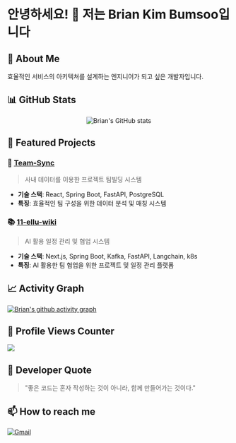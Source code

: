 # 안녕하세요! 👋 저는 Brian Kim Bumsoo입니다

## 🚀 About Me

효율적인 서비스의 아키텍쳐를 설계하는 엔지니어가 되고 싶은 개발자입니다.

## 📊 GitHub Stats

<div align="center">
  
![Brian's GitHub stats](https://github-readme-stats.vercel.app/api?username=BrianKim913&show_icons=true&theme=radical)

</div>

## 🎯 Featured Projects

### 🏢 [Team-Sync](https://github.com/CSID-DGU/2024-2-SCS4031-PocketStone-6)
> 사내 데이터를 이용한 프로젝트 팀빌딩 시스템

- **기술 스택**: React, Spring Boot, FastAPI, PostgreSQL
- **특징**: 효율적인 팀 구성을 위한 데이터 분석 및 매칭 시스템

### 📚 [11-ellu-wiki](https://github.com/100-hours-a-week/11-ellu-wiki)
> AI 활용 일정 관리 및 협업 시스템

- **기술 스택**: Next.js, Spring Boot, Kafka, FastAPI, Langchain, k8s 
- **특징**: AI 활용한 팀 협업을 위한 프로젝트 및 일정 관리 플랫폼

## 📈 Activity Graph

[![Brian's github activity graph](https://github-readme-activity-graph.vercel.app/graph?username=BrianKim913&theme=react-dark)](https://github.com/ashutosh00710/github-readme-activity-graph)

## 🎨 Profile Views Counter

![](https://komarev.com/ghpvc/?username=BrianKim913&color=brightgreen&style=flat-square)

## 💭 Developer Quote

> "좋은 코드는 혼자 작성하는 것이 아니라, 함께 만들어가는 것이다."

## 📫 How to reach me

[![Gmail](https://img.shields.io/badge/Gmail-D14836?style=for-the-badge&logo=gmail&logoColor=white)](mailto:briankim333@gmail.com)
